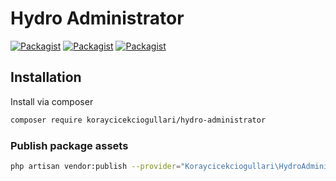# Hydro Administrator

[![Packagist](https://img.shields.io/packagist/v/koraycicekciogullari/hydro-administrator.svg)](https://packagist.org/packages/koraycicekciogullari/hydro-administrator)
[![Packagist](https://poser.pugx.org/koraycicekciogullari/hydro-administrator/d/total.svg)](https://packagist.org/packages/koraycicekciogullari/hydro-administrator)
[![Packagist](https://img.shields.io/packagist/l/koraycicekciogullari/hydro-administrator.svg)](https://packagist.org/packages/koraycicekciogullari/hydro-administrator)

## Installation

Install via composer
```bash
composer require koraycicekciogullari/hydro-administrator
```

### Publish package assets

```bash
php artisan vendor:publish --provider="Koraycicekciogullari\HydroAdministrator\ServiceProvider"
```
